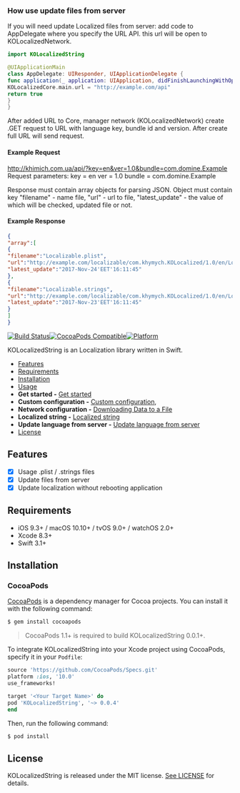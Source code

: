 
### How use update files from server

If you will need update Localized files from server: add code to AppDelegate where you specify the URL API. this url  will be open to KOLocalizedNetwork.

```swift
import KOLocalizedString

@UIApplicationMain
class AppDelegate: UIResponder, UIApplicationDelegate {
func application(_ application: UIApplication, didFinishLaunchingWithOptions launchOptions: [UIApplicationLaunchOptionsKey: Any]?) -> Bool {
KOLocalizedCore.main.url = "http://example.com/api"
return true
}
}
```
After added URL to Core, manager network (KOLocalizedNetwork) create .GET request to URL with language key, bundle id and version. After create full URL will send request.

#### Example Request
http://khimich.com.ua/api/?key=en&ver=1.0&bundle=com.domine.Example
Request parameters:
key = en
ver = 1.0
bundle = com.domine.Example

Response must contain array objects for parsing JSON.
Object must contain key "filename" - name file, "url" - url to file, "latest_update" - the value of which will be checked, updated file or not.

#### Example Response
```JSON
{
"array":[
{
"filename":"Localizable.plist",
"url":"http://example.com/localizable/com.khymych.KOLocalized/1.0/en/Localizable.plist",
"latest_update":"2017-Nov-24'EET'16:11:45"
},
{
"filename":"Localizable.strings",
"url":"http://example.com/localizable/com.khymych.KOLocalized/1.0/en/Localizable.strings",
"latest_update":"2017-Nov-23'EET'16:11:45"
}
]
}
```

[![Build Status](https://travis-ci.org/SethSky/KOLocalizedString.svg?branch=master)](https://travis-ci.org/SethSky/KOLocalizedString)[![CocoaPods Compatible](https://img.shields.io/cocoapods/v/KOLocalizedString.svg)](https://img.shields.io/cocoapods/v/KOLocalizedString.svg)[![Platform](https://img.shields.io/cocoapods/p/KOLocalizedString.svg?style=flat)](https://img.shields.io/cocoapods/p/KOLocalizedString.svg?style=flat)

KOLocalizedString is an Localization library written in Swift.

- [Features](#features)
- [Requirements](#requirements)
- [Installation](#installation)
- [Usage](Documentation/Usage.md)
- **Get started -** [Get started](Documentation/GetStarted.md)
- **Custom configuration -** [Custom configuration](Documentation/CustomConfiguration.md),
- **Network  configuration -** [Downloading Data to a File](Documentation/NetworkCustomConfiguration.md)
- **Localized string -** [Localized string](Documentation/LocalizedString.md)
- **Update language from server -** [Update language from server](Documentation/UpdateLanguageFromServer.md)
- [License](#license)

## Features

- [x] Usage .plist / .strings files
- [x] Update files from server
- [x] Update localization without rebooting application

## Requirements

- iOS 9.3+ / macOS 10.10+ / tvOS 9.0+ / watchOS 2.0+
- Xcode 8.3+
- Swift 3.1+

## Installation

### CocoaPods

[CocoaPods](http://cocoapods.org) is a dependency manager for Cocoa projects. You can install it with the following command:

```bash
$ gem install cocoapods
```

> CocoaPods 1.1+ is required to build KOLocalizedString 0.0.1+.

To integrate KOLocalizedString into your Xcode project using CocoaPods, specify it in your `Podfile`:

```ruby
source 'https://github.com/CocoaPods/Specs.git'
platform :ios, '10.0'
use_frameworks!

target '<Your Target Name>' do
pod 'KOLocalizedString', '~> 0.0.4'
end
```

Then, run the following command:

```bash
$ pod install
```
## License

KOLocalizedString is released under the MIT license. [See LICENSE](LICENSE) for details.
